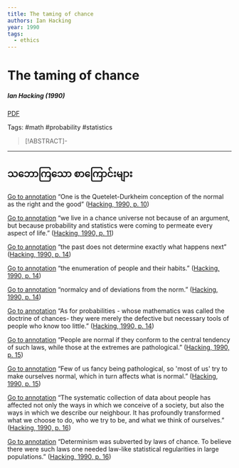 ```yaml
---
title: The taming of chance
authors: Ian Hacking
year: 1990
tags:
  - ethics
---
```


# The taming of chance
##### Ian Hacking (1990)
[PDF](hackingTamingChance1990.pdf)

Tags: #math #probability #statistics


>[!ABSTRACT]-
>



---
## သဘောကြသော စာကြောင်းများ

[Go to annotation](zotero://open-pdf/library/items/MAJMFR2L?page=10&annotation=U568DBIL) “One is the Quetelet-Durkheim conception of the normal as the right and the good” ([Hacking, 1990, p. 10](zotero://select/library/items/FK4EUUX7))

[Go to annotation](zotero://open-pdf/library/items/MAJMFR2L?page=11&annotation=XCXWI27P) “we live in a chance universe not because of an argument, but because probability and statistics were coming to permeate every aspect of life.” ([Hacking, 1990, p. 11](zotero://select/library/items/FK4EUUX7))

[Go to annotation](zotero://open-pdf/library/items/MAJMFR2L?page=14&annotation=DUMJHBZD) “the past does not determine exactly what happens next” ([Hacking, 1990, p. 14](zotero://select/library/items/FK4EUUX7))

[Go to annotation](zotero://open-pdf/library/items/MAJMFR2L?page=14&annotation=GVMB69TP) “the enumeration of people and their habits.” ([Hacking, 1990, p. 14](zotero://select/library/items/FK4EUUX7))

[Go to annotation](zotero://open-pdf/library/items/MAJMFR2L?page=14&annotation=YCYEB8CH) “normalcy and of deviations from the norm.” ([Hacking, 1990, p. 14](zotero://select/library/items/FK4EUUX7))

[Go to annotation](zotero://open-pdf/library/items/MAJMFR2L?page=14&annotation=DNRLJ2NJ) “As for probabilities - whose mathematics was called the doctrine of chances- they were merely the defective but necessary tools of people who know too little.” ([Hacking, 1990, p. 14](zotero://select/library/items/FK4EUUX7))

[Go to annotation](zotero://open-pdf/library/items/MAJMFR2L?page=15&annotation=XPJ9FRYX) “People are normal if they conform to the central tendency of such laws, while those at the extremes are pathological.” ([Hacking, 1990, p. 15](zotero://select/library/items/FK4EUUX7))

[Go to annotation](zotero://open-pdf/library/items/MAJMFR2L?page=15&annotation=M7YAPQTQ) “Few of us fancy being pathological, so 'most of us' try to make ourselves normal, which in turn affects what is normal.” ([Hacking, 1990, p. 15](zotero://select/library/items/FK4EUUX7))

[Go to annotation](zotero://open-pdf/library/items/MAJMFR2L?page=16&annotation=J34KXNNZ) “The systematic collection of data about people has affected not only the ways in which we conceive of a society, but also the ways in which we describe our neighbour. It has profoundly transformed what we choose to do, who we try to be, and what we think of ourselves.” ([Hacking, 1990, p. 16](zotero://select/library/items/FK4EUUX7))

[Go to annotation](zotero://open-pdf/library/items/MAJMFR2L?page=16&annotation=3CNR8EZV) “Determinism was subverted by laws of chance. To believe there were such laws one needed law-like statistical regularities in large populations.” ([Hacking, 1990, p. 16](zotero://select/library/items/FK4EUUX7))
